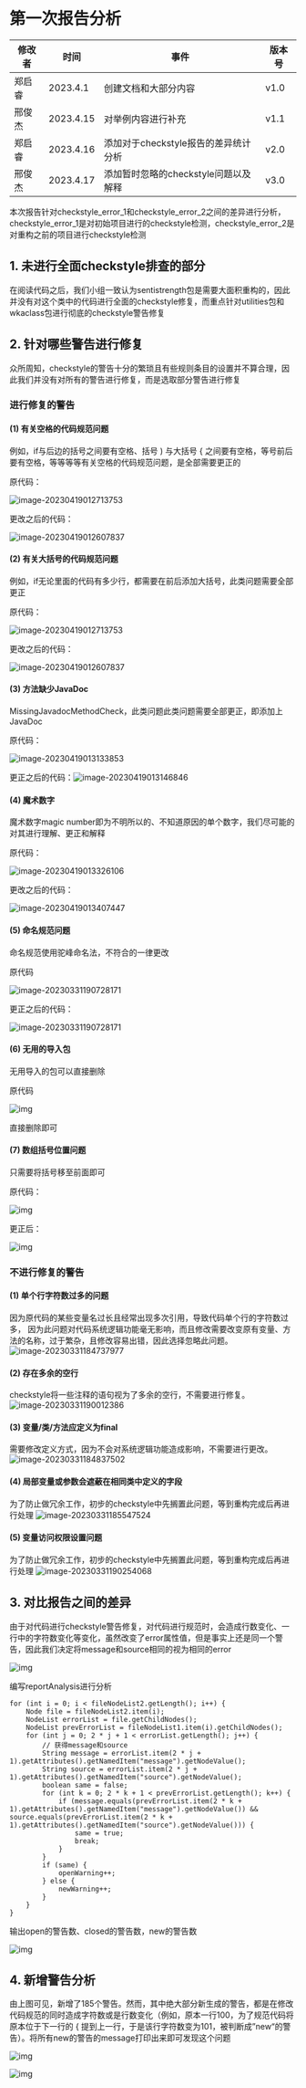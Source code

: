 # 第一次报告分析

| 修改者 | 时间        | 事件                      | 版本号  |
|-----|-----------|-------------------------|------|
| 郑启睿 | 2023.4.1  | 创建文档和大部分内容              | v1.0 |
| 邢俊杰 | 2023.4.15 | 对举例内容进行补充               | v1.1 |
| 郑启睿 | 2023.4.16 | 添加对于checkstyle报告的差异统计分析 | v2.0 |
| 邢俊杰 | 2023.4.17 | 添加暂时忽略的checkstyle问题以及解释 | v3.0 |

本次报告针对checkstyle_error_1和checkstyle_error_2之间的差异进行分析，checkstyle_error_1是对初始项目进行的checkstyle检测，checkstyle_error_2是对重构之前的项目进行checkstyle检测

## 1. 未进行全面checkstyle排查的部分

在阅读代码之后，我们小组一致认为sentistrength包是需要大面积重构的，因此并没有对这个类中的代码进行全面的checkstyle修复，而重点针对utilities包和wkaclass包进行彻底的checkstyle警告修复

## 2. 针对哪些警告进行修复

众所周知，checkstyle的警告十分的繁琐且有些规则条目的设置并不算合理，因此我们并没有对所有的警告进行修复，而是选取部分警告进行修复

### 进行修复的警告

#### (1) 有关空格的代码规范问题

例如，if与后边的括号之间要有空格、括号 ) 与大括号 { 之间要有空格，等号前后要有空格，等等等等有关空格的代码规范问题，是全部需要更正的

原代码：

![image-20230419012713753](../asserts/image-20230419012713753.png)

更改之后的代码：

![image-20230419012607837](../asserts/image-20230419012607837.png)

#### (2) 有关大括号的代码规范问题

例如，if无论里面的代码有多少行，都需要在前后添加大括号，此类问题需要全部更正

原代码：

![image-20230419012713753](../asserts/image-20230419012713753.png)

更改之后的代码：

![image-20230419012607837](../asserts/image-20230419012607837.png)

#### (3) 方法缺少JavaDoc

MissingJavadocMethodCheck，此类问题此类问题需要全部更正，即添加上JavaDoc

原代码：

![image-20230419013133853](../asserts/image-20230419013133853.png)

更正之后的代码：![image-20230419013146846](../asserts/image-20230419013146846.png)

#### (4) 魔术数字

魔术数字magic number即为不明所以的、不知道原因的单个数字，我们尽可能的对其进行理解、更正和解释

原代码：

![image-20230419013326106](../asserts/image-20230419013326106.png)

更改之后的代码：

![image-20230419013407447](../asserts/image-20230419013407447.png)

#### (5) 命名规范问题

命名规范使用驼峰命名法，不符合的一律更改

原代码

![image-20230331190728171](../asserts/image-20230331190728171.png)

更正之后的代码：

![image-20230331190728171](../asserts/Snipaste_2023-04-19_01-40-22.png)

#### (6) 无用的导入包

无用导入的包可以直接删除

原代码

![img](../asserts/wps4.jpg)

直接删除即可

#### (7) 数组括号位置问题

只需要将括号移至前面即可

原代码：

![img](../asserts/wps2.jpg)

 更正后：

![img](../asserts/wps3.jpg)

### 不进行修复的警告
#### (1) 单个行字符数过多的问题

因为原代码的某些变量名过长且经常出现多次引用，导致代码单个行的字符数过多，
因为此问题对代码系统逻辑功能毫无影响，而且修改需要改变原有变量、方法的名称，过于繁杂，且修改容易出错，因此选择忽略此问题。
![image-20230331184737977](../asserts/image-20230331184737977.png)

#### (2) 存在多余的空行

checkstyle将一些注释的语句视为了多余的空行，不需要进行修复。
![image-20230331190012386](../asserts/image-20230331190012386.png)

#### (3) 变量/类/方法应定义为final

需要修改定义方式，因为不会对系统逻辑功能造成影响，不需要进行更改。
![image-20230331184837502](../asserts/image-20230331184837502.png)

#### (4) 局部变量或参数会遮蔽在相同类中定义的字段

为了防止做冗余工作，初步的checkstyle中先搁置此问题，等到重构完成后再进行处理
![image-20230331185547524](../asserts/image-20230331185547524.png)

#### (5) 变量访问权限设置问题

为了防止做冗余工作，初步的checkstyle中先搁置此问题，等到重构完成后再进行处理
![image-20230331190254068](../asserts/image-20230331190254068.png)



## 3. 对比报告之间的差异

由于对代码进行checkstyle警告修复，对代码进行规范时，会造成行数变化、一行中的字符数变化等变化，虽然改变了error属性值，但是事实上还是同一个警告，因此我们决定将message和source相同的视为相同的error

![img](../asserts/Snipaste_2023-04-20_14-14-59.png)

编写reportAnalysis进行分析

```
for (int i = 0; i < fileNodeList2.getLength(); i++) {
    Node file = fileNodeList2.item(i);
    NodeList errorList = file.getChildNodes();
    NodeList prevErrorList = fileNodeList1.item(i).getChildNodes();
    for (int j = 0; 2 * j + 1 < errorList.getLength(); j++) {
        // 获得message和source
        String message = errorList.item(2 * j + 1).getAttributes().getNamedItem("message").getNodeValue();
        String source = errorList.item(2 * j + 1).getAttributes().getNamedItem("source").getNodeValue();
        boolean same = false;
        for (int k = 0; 2 * k + 1 < prevErrorList.getLength(); k++) {
            if (message.equals(prevErrorList.item(2 * k + 1).getAttributes().getNamedItem("message").getNodeValue()) && source.equals(prevErrorList.item(2 * k + 1).getAttributes().getNamedItem("source").getNodeValue())) {
                same = true;
                break;
            }
        }
        if (same) {
            openWarning++;
        } else {
            newWarning++;
        }
    }
}
```

输出open的警告数、closed的警告数，new的警告数

![img](../asserts/Snipaste_2023-04-20_14-08-16.png)

## 4. 新增警告分析

由上图可见，新增了185个警告。然而，其中绝大部分新生成的警告，都是在修改代码规范的同时造成字符数或是行数变化（例如，原本一行100，为了规范代码将原本位于下一行的 { 提到上一行，于是该行字符数变为101，被判断成”new“的警告）。将所有new的警告的message打印出来即可发现这个问题

![img](../asserts/Snipaste_2023-04-20_14-37-57.png)

![img](../asserts/Snipaste_2023-04-20_14-36-51.png)